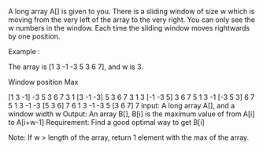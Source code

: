 A long array A[] is given to you. There is a sliding window of size w which is moving from the very left of the array to the very right. You can only see the w numbers in the window. Each time the sliding window moves rightwards by one position.

Example :

The array is [1 3 -1 -3 5 3 6 7], and w is 3.

Window position	Max
 	 
[1 3 -1] -3 5 3 6 7	3
1 [3 -1 -3] 5 3 6 7	3
1 3 [-1 -3 5] 3 6 7	5
1 3 -1 [-3 5 3] 6 7	5
1 3 -1 -3 [5 3 6] 7	6
1 3 -1 -3 5 [3 6 7]	7
Input: A long array A[], and a window width w
Output: An array B[], B[i] is the maximum value of from A[i] to A[i+w-1]
Requirement: Find a good optimal way to get B[i]

 Note: If w > length of the array, return 1 element with the max of the array. 
